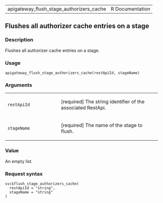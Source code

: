 <table style="width: 100%;">
<tbody>
<tr class="odd">
<td>apigateway_flush_stage_authorizers_cache</td>
<td style="text-align: right;">R Documentation</td>
</tr>
</tbody>
</table>

## Flushes all authorizer cache entries on a stage

### Description

Flushes all authorizer cache entries on a stage.

### Usage

    apigateway_flush_stage_authorizers_cache(restApiId, stageName)

### Arguments

<table>
<colgroup>
<col style="width: 35%" />
<col style="width: 65%" />
</colgroup>
<tbody>
<tr class="odd">
<td><code
id="apigateway_flush_stage_authorizers_cache_:_restApiId">restApiId</code></td>
<td><p>[required] The string identifier of the associated
RestApi.</p></td>
</tr>
<tr class="even">
<td><code
id="apigateway_flush_stage_authorizers_cache_:_stageName">stageName</code></td>
<td><p>[required] The name of the stage to flush.</p></td>
</tr>
</tbody>
</table>

### Value

An empty list.

### Request syntax

    svc$flush_stage_authorizers_cache(
      restApiId = "string",
      stageName = "string"
    )
